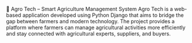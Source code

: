 🌱 Agro Tech – Smart Agriculture Management System
Agro Tech is a web-based application developed using Python Django that aims to bridge the gap between farmers and modern technology. The project provides a platform where farmers can manage agricultural activities more efficiently and stay connected with agricultural experts, suppliers, and buyers.
